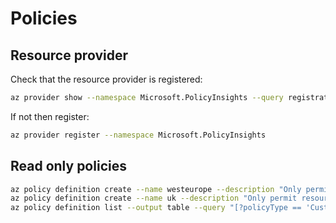 # Policies

## Resource provider

Check that the resource provider is registered:

```bash
az provider show --namespace Microsoft.PolicyInsights --query registrationState --output tsv
```

If not then register:

```bash
az provider register --namespace Microsoft.PolicyInsights
```

## Read only policies

```bash
az policy definition create --name westeurope --description "Only permit resource creation in West Europe" --display-name "West Europe only" --rules policies/westEurope.json
az policy definition create --name uk --description "Only permit resource creation in UK regions" --display-name "UK only" --rules policies/uk.json
az policy definition list --output table --query "[?policyType == 'Custom']"
```
